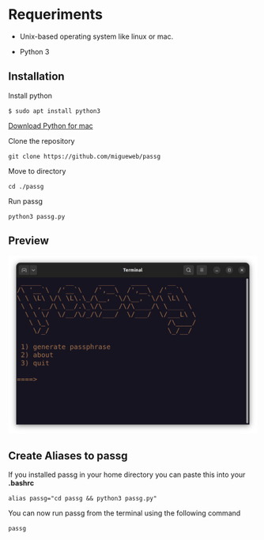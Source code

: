 # Requeriments
+ Unix-based operating system like linux or mac. 

+ Python 3
## Installation
Install python
```
$ sudo apt install python3
```
[Download Python for mac](https://www.python.org/downloads/)

Clone the repository
```
git clone https://github.com/migueweb/passg
```
Move to directory
```
cd ./passg
```
Run passg
```
python3 passg.py
```

## Preview
![passg screenshot](./img/passg.png)

## Create Aliases to passg
If you installed passg in your home directory you can paste this into your **.bashrc**
```
alias passg="cd passg && python3 passg.py"
```

You can now run passg from the terminal using the following command
```
passg
```